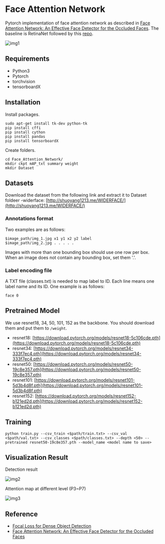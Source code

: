 # Face Attention Network

Pytorch implementation of face attention network as described in [Face Attention Network: An Effective Face Detector for the Occluded Faces](https://arxiv.org/abs/1711.07246). The baseline is RetinaNet followed by this [repo](https://github.com/yhenon/pytorch-retinanet).

![img1](https://github.com/rainofmine/face_attention_network/blob/master/img/1.png)

## Requirements

- Python3
- Pytorch
- torchvision
- tensorboardX

## Installation

Install packages.

```
sudo apt-get install tk-dev python-tk
pip install cffi
pip install cython
pip install pandas
pip install tensorboardX
```


Create folders.

```
cd Face_Attention_Network/
mkdir ckpt mAP_txt summary weight
mkdir Dataset
```

## Datasets
Download the dataset from the following link and extract it to Dataset foldeer
-widerface: [http://shuoyang1213.me/WIDERFACE/](http://shuoyang1213.me/WIDERFACE/) 

### Annotations format
Two examples are as follows:

```
$image_path/img_1.jpg x1 y1 x2 y2 label
$image_path/img_2.jpg . . . . .
```

Images with more than one bounding box should use one row per box. When an image does not contain any bounding box, set them '.'. 

### Label encoding file
A TXT file (classes.txt) is needed to map label to ID. Each line means one label name and its ID. One example is as follows:

```
face 0
```

## Pretrained Model

We use resnet18, 34, 50, 101, 152 as the backbone. You should download them and put them to `/weight`.

- resnet18: [https://download.pytorch.org/models/resnet18-5c106cde.pth](https://download.pytorch.org/models/resnet18-5c106cde.pth)
- resnet34: [https://download.pytorch.org/models/resnet34-333f7ec4.pth](https://download.pytorch.org/models/resnet34-333f7ec4.pth)
- resnet50: [https://download.pytorch.org/models/resnet50-19c8e357.pth](https://download.pytorch.org/models/resnet50-19c8e357.pth)
- resnet101: [https://download.pytorch.org/models/resnet101-5d3b4d8f.pth](https://download.pytorch.org/models/resnet101-5d3b4d8f.pth)
- resnet152: [https://download.pytorch.org/models/resnet152-b121ed2d.pth](https://download.pytorch.org/models/resnet152-b121ed2d.pth)

## Training

```
python train.py --csv_train <$path/train.txt> --csv_val <$path/val.txt> --csv_classes <$path/classes.txt> --depth <50> --pretrained resnet50-19c8e357.pth --model_name <model name to save>
```

## Visualization Result
Detection result

![img2](https://github.com/rainofmine/face_attention_network/blob/master/img/2.png)

Attention map at different level (P3~P7)

![img3](https://github.com/rainofmine/face_attention_network/blob/master/img/3.png)

## Reference

- [Focal Loss for Dense Object Detection](https://arxiv.org/abs/1708.02002)
- [Face Attention Network: An Effective Face Detector for the Occluded Faces](https://arxiv.org/abs/1711.07246)
